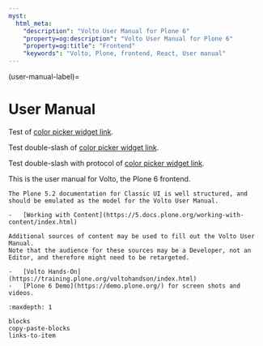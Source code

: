 ```yaml
---
myst:
  html_meta:
    "description": "Volto User Manual for Plone 6"
    "property=og:description": "Volto User Manual for Plone 6"
    "property=og:title": "Frontend"
    "keywords": "Volto, Plone, frontend, React, User manual"
---
```



(user-manual-label)=

# User Manual

Test of [color picker widget link](/storybook/index.html?path=/story/edit-widgets-colorpicker--default).

Test double-slash of [color picker widget link](//storybook/index.html?path=/story/edit-widgets-colorpicker--default).

Test double-slash with protocol of [color picker widget link](https://storybook/index.html?path=/story/edit-widgets-colorpicker--default).

This is the user manual for Volto, the Plone 6 frontend.

```{todo}
The Plone 5.2 documentation for Classic UI is well structured, and should be emulated as the model for the Volto User Manual.

-   [Working with Content](https://5.docs.plone.org/working-with-content/index.html)

Additional sources of content may be used to fill out the Volto User Manual.
Note that the audience for these sources may be a Developer, not an Editor, and therefore might need to be retargeted.

-   [Volto Hands-On](https://training.plone.org/voltohandson/index.html)
-   [Plone 6 Demo](https://demo.plone.org/) for screen shots and videos.
```

```{toctree}
:maxdepth: 1

blocks
copy-paste-blocks
links-to-item
```
